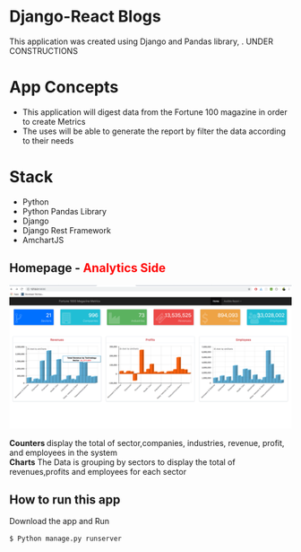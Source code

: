 # Django-React Blogs
This application  was created using Django and Pandas library, .   UNDER CONSTRUCTIONS




# App Concepts
<ul>

<li>This application will   digest data from the Fortune 100 magazine in order to create Metrics </li>
 <li>The uses will be able to generate the report by filter the data according to their needs </li>


</ul>


# Stack
<ul>

<li>Python</li>
 <li>Python Pandas Library </li>
 <li>Django </li>
  <li>Django Rest Framework </li>
  <li>AmchartJS</li>

</ul>


## Homepage - <b style='color:red'>Analytics Side</b>


![Alt text](/images/p1.png "Homagepe" )




  <div><b>Counters </b> display the total of sector,companies, industries, revenue, profit, and employees in the system  </div>

<div><b>Charts</b> The Data is grouping by sectors to display the total of revenues,profits and employees for each sector </div>







## How to run this app

Download the app and Run
```bash
$ Python manage.py runserver
```
